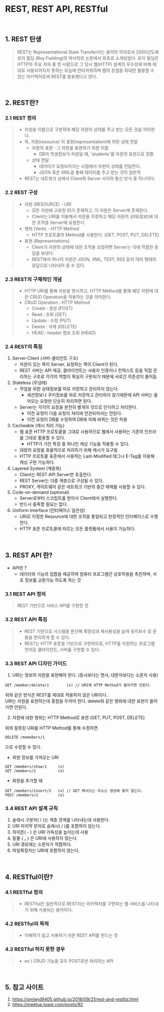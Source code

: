 # REST, REST API, RESTful

<br>

## 1. REST 탄생 
> REST는 Representational State Transfer라는 용어의 약자로서 2000년도에 로이 필딩 (Roy Fielding)의 박사학위 논문에서 최초로 소개되었다. 로이 필딩은 HTTP의 주요 저자 중 한 사람으로 그 당시 웹(HTTP) 설계의 우수성에 비해 제대로 사용되어지지 못하는 모습에 안타까워하며 웹의 장점을 최대한 활용할 수 있는 아키텍처로써 REST를 발표했다고 한다.

<br>

## 2. REST란? 

### 2.1 REST 정의 
> - 자원을 이름으로 구분하여 해당 자원의 상태를 주고 받는 모든 것을 의미한다. 
> - 즉, 자원(resource) 의 표현(representation)에 의한 상태 전달 
>   - 자원의 표현 : 그 자원을 표현하기 위한 이름 
>     - DB의 학생정보가 자원일 때, 'students'를 자원의 표현으로 칭함 
>   - 상태 전달 
>     - 데이터가 요청되어지는 시점에서 자원의 상태를 전달한다.
>     - JSON 혹은 XML을 통해 데이터를 주고 받는 것이 일반적 
> - REST는 네트워크 상에서 Client와 Server 사이의 통신 방식 중 하나이다. 

### 2.2 REST 구성 
> - 자원 (RESOURCE) - URI
>   - 모든 자원에 고유한 ID가 존재하고, 이 자원은 Server에 존재한다. 
>   - Client는 URI를 이용해서 자원을 지정하고 해당 자원의 상태(정보)에 대한 조작을 Server에 요청한다.  
> - 행위 (Verb) - HTTP Method
>   - HTTP 프로토콜의 Method를 사용한다. (GET, POST, PUT, DELETE)  
> - 표현 (Representations) 
>   - Client가 자원의 상태에 대한 조작을 요청하면 Server는 이에 적절한 응답을 보낸다. 
>   - REST에서 하나의 자원은 JSON, XML, TEXT, RSS 등의 여러 형태의 응답으로 나타내어 질 수 있다. 

### 2.3 REST의 구체적인 개념 
> - HTTP URI를 통해 자원을 명시하고, HTTP Method를 통해 해당 자원에 대한 CRUD Operation을 적용하는 것을 의미한다. <br>
> - CRUD Operation : HTTP Method 
>   - Create : 생성 (POST) 
>   - Read : 조회 (GET) 
>   - Update : 수정 (PUT) 
>   - Delete : 삭제 (DELETE)
>   - HEAD : header 정보 조회 (HEAD) 

### 2.4 REST의 특징 

1. Server-Client (서버-클리언트 구조) 
   - 자원이 있는 쪽이 Server, 요청하는 쪽이 Client가 된다. 
   - REST 서버는 API 제공, 클라이언트는 사용자 인증이나 컨텍스트 등을 직접 관리하는 구조로 각각의 역할이 확실히 구분되기 때문에 서로간 의존성이 줄어듬 
2. Stateless (무상태)
   - 작업을 위한 상태정보를 따로 저장하고 관리하지 않는다. 
      - 세션정보나 쿠키정보를 따로 저장하고 관리하지 않기때문에 API 서버는 들어오는 요청만 단순히 처리하면 된다. 
   - Server는 각각의 요청을 완전히 별개의 것으로 인식하고 처리한다. 
     - 이전 요청이 다음 요청의 처리에 연관되어서는 안된다. 
     - 이전 요청이 DB를 수정하여 DB에 의해 바뀌는 것은 허용 
3. Cacheable (캐시 처리 가능)
    - 웹 표준 HTTP 프로토콜을 그대로 사용하므로 웹에서 사용하는 기존의 인프라를 그대로 활용할 수 있다. 
      - HTTP가 가진 특징 중 하나인 캐싱 기능을 적용할 수 있다. 
    - 대량의 요청을 효율적으로 처리하기 위해 캐시가 요구됨 
    - HTTP 프로토콜 표준에서 사용하는 Last-Modified 태그나 E-Tag를 이용해 캐싱 구현 가능하다. 
4. Layered System (계층화) 
    - Client는 REST API Server만 호출한다. 
    - REST Server는 다중 계층으로 구성될 수 있다. 
    - PROXY, 게이트웨이 같은 네트워크 기반의 중간 매체를 사용할 수 있다.
5. Code-on-demand (optional) 
    - Server로부터 스크립트를 받아서 Client에서 실행한다.
    - 반드시 충족할 필요는 없다. 
6. Uniform Interface (인터페이스 일관성) 
    - URI로 지정한 Resource에 대한 조작을 통일되고 한정적인 인터페이스로 수행한다. 
    - HTTP 표준 프로토콜에 따르는 모든 플랫폼에서 사용이 가능하다. 

<br>

## 3. REST API 란? 

- API란 ?
    -  데이터와 기능의 집합을 제공하여 컴퓨터 프로그램간 상호작용을 촉진하며, 서로 정보를 교환가능 하도록 하는 것

### 3.1 REST API 정의 
> REST 기반으로 서비스 API를 구현한 것 

### 3.2 REST API 특징 
> - REST 기반으로 시스템을 분산해 확장성과 재사용성을 높여 유지보수 및 운용을 편리하게 할 수 있다. 
> - REST는 HTTP 표준을 기반으로 구현하므로, HTTP를 지원하는 프로그램 언어로 클라이언트, 서버를 구현할 수 있다. 

### 3.3 REST API 디자인 가이드 

1. URI는 정보의 자원을 표현해야 한다. (동사보다는 명사, 대문자보다는 소문자 사용) 
```
GET /member/delete/1        (x) // URI에 HTTP Method가 들어가면 안된다. 
```
위와 같은 방식은 REST를 제대로 적용하지 않은 URI이다. <br>
URI는 자원을 표현하는데 중점을 두어야 한다. delete와 같은 행위에 대한 표현이 들어가면 안된다. 

2. 자원에 대한 행위는 HTTP Method로 표현  (GET, PUT, POST, DELETE)

위의 잘못된 URI를 HTTP Method를 통해 수정하면 
```
DELETE /memebers/1 
```
으로 수정할 수 있다. 

- 회원 정보를 가져오는 URI 
```
GET /members/show/1     (x)
GET /members/1          (o)
```
- 회원을 추가할 때 
```
GET /members/insert/2   (x) // GET 메서드는 리소스 생성에 맞지 않는다. 
POST /members/2         (o)
```

### 3.4 REST API 설계 규칙 
1. 슬래시 구분자( / )는 계층 관계를 나타내는데 사용한다. 
2. URI 마지막 문자로 슬래시( / )를 포함하지 않는다. 
3. 하이픈( - ) 은 URI 가독성을 높이는데 사용 
4. 밑줄 ( _ ) 은 URI에 사용하지 않는다. 
5. URI 경로에는 소문자가 적합하다. 
6. 파일확장자는 URI에 포함하지 않는다. 

<br>

## 4. RESTful이란? 

### 4.1 RESTful 정의 
> - RESTful은 일반적으로 REST라는 아키텍처를 구현하는 웹 서비스를 나타내기 위해 사용되는 용어이다. 

### 4.2 RESTful의 목적 
> - 이해하기 쉽고 사용하기 쉬운 REST API를 만드는 것 

### 4.3 RESTful 하지 못한 경우
> - ex ) CRUD 기능을 모두 POST로만 처리하는 API  


<br>

## 5. 참고 사이트 
1. https://gmlwjd9405.github.io/2018/09/21/rest-and-restful.html
2. https://meetup.toast.com/posts/92